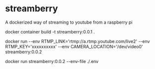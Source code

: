 # streamberry
A dockerized way of streaming to youtube from a raspberry pi


docker container build -t streamberry:0.0.1 .



docker run --env RTMP_LINK='rtmp://a.rtmp.youtube.com/live2' --env RTMP_KEY='xxxxxxxxxx' --env CAMERA_LOCATION='/dev/video0' streamberry:0.0.2

docker run streamberry:0.0.2 --env-file ./.env
